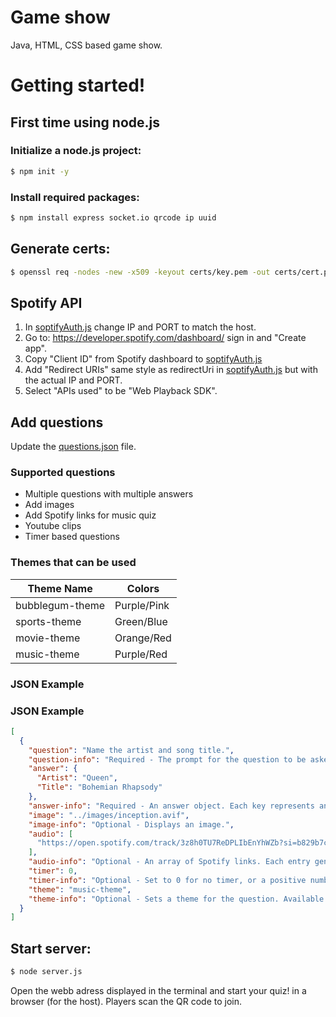 # Game show
Java, HTML, CSS based game show. 

# Getting started!
## First time using node.js
### Initialize a node.js project:
```sh
$ npm init -y
```
### Install required packages:
```sh
$ npm install express socket.io qrcode ip uuid
```
## Generate certs:
```sh
$ openssl req -nodes -new -x509 -keyout certs/key.pem -out certs/cert.pem
```

## Spotify API
1. In [soptifyAuth.js](public/scripts/soptifyAuth.js) change IP and PORT to match the host.
2. Go to: https://developer.spotify.com/dashboard/ sign in and "Create app". 
3. Copy "Client ID" from Spotify dashboard to [soptifyAuth.js](public/scripts/soptifyAuth.js)
4. Add "Redirect URIs" same style as redirectUri in [soptifyAuth.js](public/scripts/soptifyAuth.js) but with the actual IP and PORT.
5. Select "APIs used" to be "Web Playback SDK".

## Add questions
Update the [questions.json](public/questions.json) file.

### Supported questions
* Multiple questions with multiple answers
* Add images
* Add Spotify links for music quiz
* Youtube clips
* Timer based questions

### Themes that can be used
| Theme Name        | Colors        |
|-------------------|--------------|
| bubblegum-theme  | Purple/Pink  |
| sports-theme     | Green/Blue   |
| movie-theme      | Orange/Red   |
| music-theme      | Purple/Red   |


### JSON Example
### JSON Example
```json
[
  {
    "question": "Name the artist and song title.",
    "question-info": "Required - The prompt for the question to be asked.",
    "answer": {
      "Artist": "Queen",
      "Title": "Bohemian Rhapsody"
    },
    "answer-info": "Required - An answer object. Each key represents an input field placeholder.",
    "image": "../images/inception.avif",
    "image-info": "Optional - Displays an image.",
    "audio": [
      "https://open.spotify.com/track/3z8h0TU7ReDPLIbEnYhWZb?si=b829b7cc4c5b4f41"
    ],
    "audio-info": "Optional - An array of Spotify links. Each entry generates its own play button.",
    "timer": 0,
    "timer-info": "Optional - Set to 0 for no timer, or a positive number for a countdown in seconds.",
    "theme": "music-theme",
    "theme-info": "Optional - Sets a theme for the question. Available themes: 'bubblegum-theme' (purple/pink), 'sports-theme' (green/blue), 'movie-theme' (orange/red), 'music-theme' (purple/red)."
  }
]
```

## Start server:
```sh
$ node server.js
```

Open the webb adress displayed in the terminal and start your quiz! in a browser (for the host).
Players scan the QR code to join.
